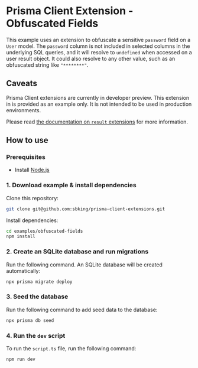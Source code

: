 # Prisma Client Extension - Obfuscated Fields

This example uses an extension to obfuscate a sensitive `password` field on a `User` model. The `password` column is not included in selected columns in the underlying SQL queries, and it will resolve to `undefined` when accessed on a user result object. It could also resolve to any other value, such as an obfuscated string like `"********"`.

## Caveats

Prisma Client extensions are currently in developer preview. This extension in is provided as an example only. It is not intended to be used in production environments.

Please read [the documentation on `result` extensions](https://www.prisma.io/docs/concepts/components/prisma-client/client-extensions/result) for more information.

## How to use

### Prerequisites

- Install [Node.js](https://nodejs.org/en/download/)

### 1. Download example & install dependencies

Clone this repository:

```sh
git clone git@github.com:sbking/prisma-client-extensions.git
```

Install dependencies:

```sh
cd examples/obfuscated-fields
npm install
```

### 2. Create an SQLite database and run migrations

Run the following command. An SQLite database will be created automatically:

```sh
npx prisma migrate deploy
```

### 3. Seed the database

Run the following command to add seed data to the database:

```sh
npx prisma db seed
```

### 4. Run the `dev` script

To run the `script.ts` file, run the following command:

```sh
npm run dev
```
